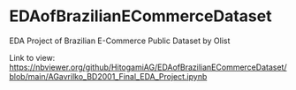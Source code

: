 # EDAofBrazilianECommerceDataset
EDA Project of Brazilian E-Commerce Public Dataset by Olist

Link to view: https://nbviewer.org/github/HitogamiAG/EDAofBrazilianECommerceDataset/blob/main/AGavrilko_BD2001_Final_EDA_Project.ipynb
